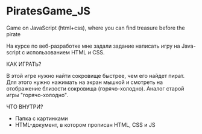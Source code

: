# PiratesGame_JS
Game on JavaScript (html+css), where you can find treasure before the pirate

На курсе по веб-разработке мне задали задание написать игру на Java-script с использованием HTML и CSS.

КАК ИГРАТЬ?

В этой игре нужно найти сокровище быстрее, чем его найдет пират. Для этого нужно нажимать на экран мышкой и смотреть на отображение близости сокровища (горячо-холодно).
Аналог старой игры "горячо-холодно".

ЧТО ВНУТРИ?
- Папка с картинками
- HTML-документ, в котором прописан HTML, CSS и JS


